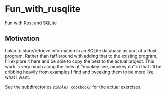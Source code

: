 # Fun_with_rusqlite

Fun with Rust and SQLite

## Motivation

I plan to store/retrieve information in an SQLite database as part of a Rust program. Rather than faff around with adding that to the existing program, I'll explore it here and be able to copy the best to the actual project. This work is very much along the lines of "monkey see, monkey do" in that I'll be cribbing heavily from examples I find and tweaking them to be more like what I want.

See the subdirectories `simple/`, `cookbook/` for the actual exercises.